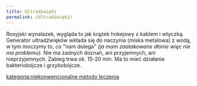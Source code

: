 ```yaml
---
title: Ultradźwięki
permalink: /Ultradźwięki/
---
```


Rosyjski wynalazek, wygląda to jak krążek hokejowy z kablem i wtyczką. Generator ultradźwięków wkłada się do naczynia (miska metalowa) z wodą, w tym moczymy to, co "nam dolega" *(ja mam zaatakowane dłonie więc nie ma problemu)*. Nie ma żadnych doznań, ani przyjemnych, ani nieprzyjemnych. Zabieg trwa ok. 15-20 min. Ma to mieć działanie bakteriobójcze i grzybobójcze.

[kategoria:niekonwencjonalne metody leczenia](/kategoria:niekonwencjonalne_metody_leczenia "wikilink")